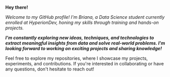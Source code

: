 **Hey there!**     

 _Welcome to my GitHub profile! I'm Briana, a Data Science student currently enrolled at HyperionDev, honing my skills through training and hands-on projects._

***I'm constantly exploring new ideas, techniques, and technologies to extract meaningful insights from data and solve real-world problems. 
I'm looking forward to working on exciting projects and sharing knowledge!***

 Feel free to explore my repositories, where I showcase my projects, experiments, and contributions. If you're interested in collaborating or have any questions, don't hesitate to reach out!

